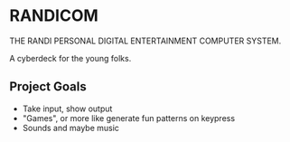# RANDICOM

THE RANDI PERSONAL DIGITAL ENTERTAINMENT COMPUTER SYSTEM.

A cyberdeck for the young folks.

## Project Goals

- Take input, show output
- "Games", or more like generate fun patterns on keypress
- Sounds and maybe music
